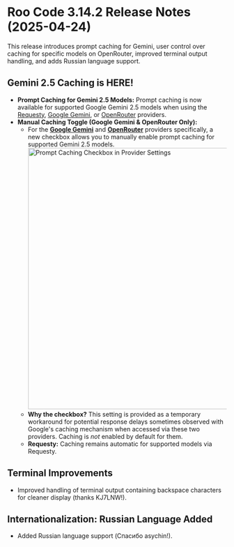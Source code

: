 # Roo Code 3.14.2 Release Notes (2025-04-24)

This release introduces prompt caching for Gemini, user control over caching for specific models on OpenRouter, improved terminal output handling, and adds Russian language support.

## Gemini 2.5 Caching is HERE!

*   **Prompt Caching for Gemini 2.5 Models:** Prompt caching is now available for supported Google Gemini 2.5 models when using the [Requesty](/providers/requesty), [Google Gemini](/providers/gemini), or [OpenRouter](/providers/openrouter) providers.
*   **Manual Caching Toggle (Google Gemini & OpenRouter Only):**
    *   For the **[Google Gemini](/providers/gemini)** and **[OpenRouter](/providers/openrouter)** providers specifically, a new checkbox allows you to manually enable prompt caching for supported Gemini 2.5 models.
        <img src="/img/v3.14.2/v3.14.2.png" alt="Prompt Caching Checkbox in Provider Settings" width="600" />
    *   **Why the checkbox?** This setting is provided as a temporary workaround for potential response delays sometimes observed with Google's caching mechanism when accessed via these two providers. Caching is *not* enabled by default for them.
    *   **Requesty:** Caching remains automatic for supported models via Requesty.

## Terminal Improvements

*   Improved handling of terminal output containing backspace characters for cleaner display (thanks KJ7LNW!).

## Internationalization: Russian Language Added

*   Added Russian language support (Спасибо asychin!).